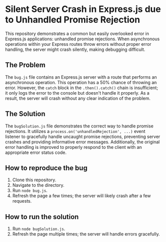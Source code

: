 # Silent Server Crash in Express.js due to Unhandled Promise Rejection

This repository demonstrates a common but easily overlooked error in Express.js applications: unhandled promise rejections.  When asynchronous operations within your Express routes throw errors without proper error handling, the server might crash silently, making debugging difficult.

## The Problem

The `bug.js` file contains an Express.js server with a route that performs an asynchronous operation. This operation has a 50% chance of throwing an error. However, the `catch` block in the `.then().catch()` chain is insufficient; it only logs the error to the console but doesn't handle it properly.  As a result, the server will crash without any clear indication of the problem.

## The Solution

The `bugSolution.js` file demonstrates the correct way to handle promise rejections. It utilizes a `process.on('unhandledRejection', ...)` event listener to gracefully handle uncaught promise rejections, preventing server crashes and providing informative error messages.  Additionally, the original error handling is improved to properly respond to the client with an appropriate error status code.

## How to reproduce the bug
1. Clone this repository.
2. Navigate to the directory.
3. Run `node bug.js`.
4. Refresh the page a few times; the server will likely crash after a few requests.

## How to run the solution
1. Run `node bugSolution.js`.
2. Refresh the page multiple times; the server will handle errors gracefully.